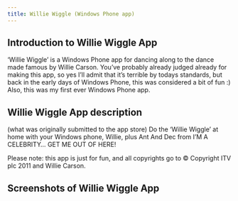 ```yaml
---
title: Willie Wiggle (Windows Phone app)
---
```


## Introduction to Willie Wiggle App
‘Willie Wiggle’ is a Windows Phone app for dancing along to the dance made famous by Willie Carson. You’ve probably already judged already for making this app, so yes I’ll admit that it’s terrible by todays standards, but back in the early days of Windows Phone, this was considered a bit of fun :) Also, this was my first ever Windows Phone app.

## Willie Wiggle App description 
(what was originally submitted to the app store)
Do the ‘Willie Wiggle’ at home with your Windows phone, Willie, plus Ant And Dec from I’M A CELEBRITY… GET ME OUT OF HERE!

Please note: this app is just for fun, and all copyrights go to © Copyright ITV plc 2011 and Willie Carson.

## Screenshots of Willie Wiggle App